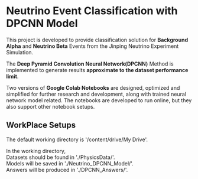 # Neutrino Event Classification with DPCNN Model
This project is developed to provide classification solution for **Background Alpha** and **Neutrino Beta** Events from the 
Jinping Neutrino Experiment Simulation.

The **Deep Pyramid Convolution Neural Network(DPCNN)** Method is implemented to generate results **approximate to the dataset 
performance limit**.

Two versions of **Google Colab Notebooks** are designed, optimized and simplified for further research and development, along with 
trained neural network model related. The notebooks are developed to run online, but they also support other notebook setups. 

## WorkPlace Setups
The default working directory is '/content/drive/My Drive'.

In the working directory,
<br>Datasets should be found in './PhysicsData/'.
<br>Models will be saved in './Neutrino_DPCNN_Model/'.
<br>Answers will be produced in './DPCNN_Answers/'.
